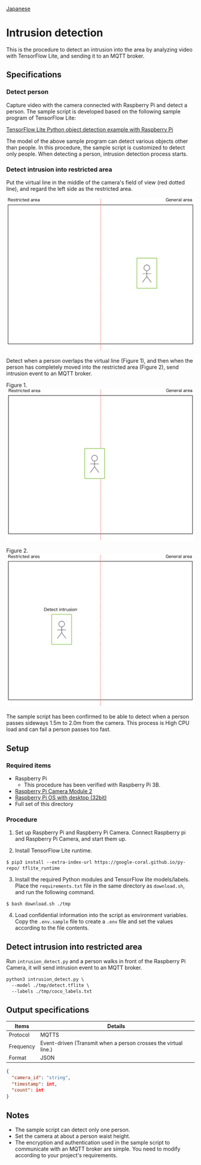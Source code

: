[Japanese](./README.md)

# Intrusion detection

This is the procedure to detect an intrusion into the area by analyzing video with TensorFlow Lite, and sending it to an MQTT broker.

## Specifications

### Detect person

Capture video with the camera connected with Raspberry Pi and detect a person. The sample script is developed based on the following sample program of TensorFlow Lite:

[TensorFlow Lite Python object detection example with Raspberry Pi](https://github.com/tensorflow/examples/tree/master/lite/examples/object_detection/raspberry_pi)

The model of the above sample program can detect various objects other than people. In this procedure, the sample script is customized to detect only people. When detecting a person, intrusion detection process starts.

### Detect intrusion into restricted area

Put the virtual line in the middle of the camera's field of view (red dotted line), and regard the left side as the restricted area.

![](./img/flame0.en.png)

Detect when a person overlaps the virtual line (Figure 1), and then when the person has completely moved into the restricted area (Figure 2), send intrusion event to an MQTT broker.

Figure 1.  
![](./img/flame1.en.png)

Figure 2.  
![](./img/flame2.en.png)

The sample script has been confirmed to be able to detect when a person passes sideways 1.5m to 2.0m from the camera.
This process is High CPU load and can fail a person passes too fast.

## Setup

### Required items

- Raspberry Pi
   -  This procedure has been verified with Raspberry Pi 3B.
- [Raspberry Pi Camera Module 2](https://www.raspberrypi.com/products/camera-module-v2/)
- [Raspberry Pi OS with desktop (32bit)](https://www.raspberrypi.org/software/operating-systems/#raspberry-pi-os-32-bit)
- Full set of this directory

### Procedure

1. Set up Raspberry Pi and Raspberry Pi Camera.
   Connect Raspberry pi and Raspberry Pi Camera, and start them up.  

2. Install TensorFlow Lite runtime.  
```
$ pip3 install --extra-index-url https://google-coral.github.io/py-repo/ tflite_runtime
```

3. Install the required Python modules and TensorFlow lite models/labels.    
   Place the `requirements.txt` file in the same directory as `download.sh`, and run the following command.  

```
$ bash download.sh ./tmp
```

4. Load confidential information into the script as environment variables.    
   Copy the `.env.sample` file to create a `.env` file and set the values according to the file contents.  

## Detect intrusion into restricted area

Run `intrusion_detect.py` and a person walks in front of the Raspberry Pi Camera, it will send intrusion event to an MQTT broker.

```
python3 intrusion_detect.py \
  --model ./tmp/detect.tflite \
  --labels ./tmp/coco_labels.txt
```

## Output specifications

| Items         | Details                                                 |
| ------------ | ---------------------------------------------------- |
| Protocol   | MQTTS                                                |
| Frequency    | Event-driven (Transmit when a person crosses the virtual line.)|
| Format | JSON                                                 |

```JSON
{
  "camera_id": "string",
  "timestamp": int,
  "count": int
}
```

## Notes  
- The sample script can detect only one person.
- Set the camera at about a person waist height.
- The encryption and authentication used in the sample script to communicate with an MQTT broker are simple. You need to modify according to your project's requirements. 